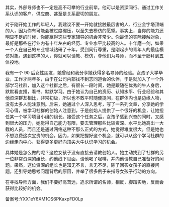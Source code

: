 其实，外部导师也不一定是高不可攀的行业前辈。他可以是资深同行、通过工作关系认识的客户、供应商、甚至是关系密切的朋友。

对于刚开始工作的年轻人，我建议不要一开始就接触最厉害的人、行业金字塔顶端的人，因为你有可能会被过度碾压，以至失去模仿的愿望。事实上，当你的能力还明显不足的时候，你能赢得这些专家辅导的机会非常少。你最佳的实际接触对象，最好是那些在行业内有十年左右的经历、专业水平比较高的人。十年磨一剑，如果一个人在自己的专业领域钻研了十年，受到同行尊重，是刚起步的青年人的最佳模仿对象。遇到这样的人，你就可以请教、模仿，尊他们为导师，而不至于膜拜到五体投地。

我有一个 90 后女性朋友，她曾经和我分享她获得多名导师的经验。女孩子大学毕业，工作才两年多，由于在公司内部找不到志同道合的伙伴，于是就加入了一个外部学习社群，加入这个社群之后，有很长一段时间，她是跟随在优秀的牛人身后，默默看直播，看书、默默学习。由于她认为自己的资历、认知水平、行业经验和其他资深群友相比，非常初级，所以也不敢平时随便提问，在群体内也是边缘人物，没有太多人能注意到。后来，她通过个人深入思考，写了一系列文章，分享她的学习心得，被学习社群的创始人注意到，于是创始人提供了一个很好的机会，让她担任某一个学习项目小组的组长。接受这个任务之后，女孩子感到兴奋的同时，又感到很大的压力，她觉得自己能力有限，要去管理那些比较资深、水平比她高出一大截的人员，而且还是通过网络这种不那么正式的方式，她觉得难度很大。但是她也不想浪费这次宝贵的机会，因为，如果把握好这个机会，就可以从这个学习社群的边缘走向中心，获得更多更好向顶尖大牛认识学习的机会。

具体她是怎么做的呢？这位女孩子没有直接去请教创始人。她主动找到了社群的另一位非常资深的组长，约他线下见面，请他喝了咖啡，并向他请教自己准备好的问题。果然，这位资深的组长也是知无不言，言无不尽，除了回答女孩子的直接问题，还引导她思考问题背后的原因，并举了很多例子来指导女孩子行动的方向。

在寻找导师方面，我们不要好高骛远，追求所谓的名师，相反，脚踏实地，反而会获得比较好的机会。

备案号:YXX1eY6XM1OS6PKaxpFD0Lp
